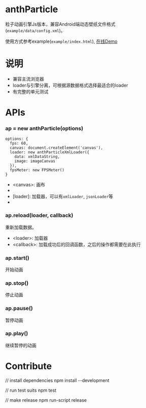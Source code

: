 anthParticle
=============

粒子动画引擎Js版本，兼容Android端动态壁纸文件格式(`example/data/config.xml`)。

使用方式参考example(`example/index.html`), [在线Demo](http://ijse.github.io/anthParticle/example.htm)

# 说明

* 兼容主流浏览器
* loader与引擎分离，可根据源数据格式选择最适合的loader
* 有完整的单元测试

# APIs

### ap = new anthParticle(options)

```
options: {
  fps: 60,
  canvas: document.createElement('canvas'),
  loader: new anthParticleXmlLoader({
    data: xmlDataString,
    image: imageCanvas
  }),
  fpsMeter: new FPSMeter()
}
```

- \<canvas\>: 画布
- [fps]: 动画fps值，默认为60
- [loader]: 加载器，可以有`xmlLoader`, `jsonLoader`等
- [fpsMeter]: 显示FPS，需要引入FPSMeter，默认不显示


### ap.reload(loader, callback)

重新加载数据。

- \<loader\>: 加载器
- \<callback\>: 加载成功后的回调函数，之后的操作都需要在此执行

### ap.start()

开始动画

### ap.stop()

停止动画

### ap.pause()

暂停动画

### ap.play()

继续暂停的动画



# Contribute



// install dependencies
npm install --development

// run test suits
npm test

// make release
npm run-script release
